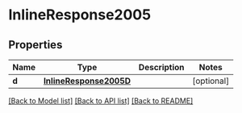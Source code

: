 # InlineResponse2005

## Properties
Name | Type | Description | Notes
------------ | ------------- | ------------- | -------------
**d** | [**InlineResponse2005D**](InlineResponse2005D.md) |  | [optional] 

[[Back to Model list]](../README.md#documentation-for-models) [[Back to API list]](../README.md#documentation-for-api-endpoints) [[Back to README]](../README.md)


